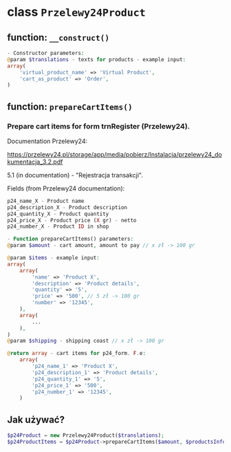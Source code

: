 # class `Przelewy24Product` #

## function: `__construct()` ##

```php
- Constructor parameters:
@param $translations - texts for products - example input:
array(
    'virtual_product_name' => 'Virtual Product',
    'cart_as_product' => 'Order',
)
```

## function: `prepareCartItems()` ##

### Prepare cart items for form trnRegister (Przelewy24). ###
Documentation Przelewy24: 

https://przelewy24.pl/storage/app/media/pobierz/Instalacja/przelewy24_dokumentacja_3.2.pdf

5.1 (in documentation) - "Rejestracja transakcji".

Fields (from Przelewy24 documentation):
```php
p24_name_X - Product name
p24_description_X - Product description
p24_quantity_X - Product quantity
p24_price_X - Product price (X gr) - netto
p24_number_X - Product ID in shop

- Function prepareCartItems() parameters:
@param $amount - cart amount, amount to pay // x zł -> 100 gr

@param $items - example input:
array(
    array(
        'name' => 'Product X',
        'description' => 'Product details',
        'quantity' => '5',
        'price' => '500', // 5 zł -> 100 gr
        'number' => '12345',
    ),
    array(
        ...
    ),
)
@param $shipping - shipping coast // x zł -> 100 gr

@return array - cart items for p24_form. F.e:
    array(
        'p24_name_1' => 'Product X',
        'p24_description_1' => 'Product details',
        'p24_quantity_1' => '5',
        'p24_price_1' => '500',
        'p24_number_1' => '12345',
    )
```

## Jak używać? ##

```php
$p24Product = new Przelewy24Product($translations);
$p24ProductItems = $p24Product->prepareCartItems($amount, $productsInfo, $shipping);
```